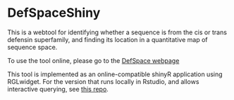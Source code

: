 # DefSpaceShiny

This is a webtool for identifying whether a sequence is from the cis or trans defensin superfamily, and finding its location in a quantitative map of sequence space.

To use the tool online, please go to the [DefSpace webpage](https://ts404.shinyapps.io/DefSpace)

This tool is implemented as an online-compatible shinyR application using RGLwidget. For the version that runs locally in Rstudio, and allows interactive querying, see [this repo](https://github.com/TS404/DefSpace).


